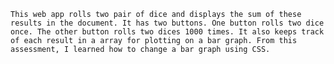 

    This web app rolls two pair of dice and displays the sum of these results in the document. It has two buttons. One button rolls two dice once. The other button rolls two dices 1000 times. It also keeps track of each result in a array for plotting on a bar graph. From this assessment, I learned how to change a bar graph using CSS.
